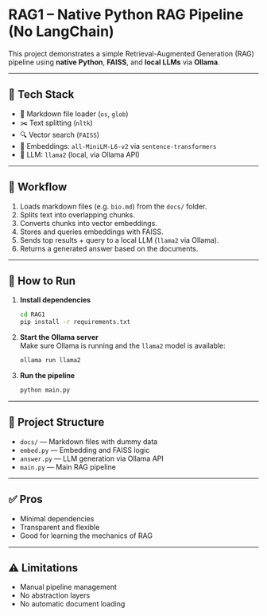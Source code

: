 # RAG1 – Native Python RAG Pipeline (No LangChain)

This project demonstrates a simple Retrieval-Augmented Generation (RAG) pipeline using **native Python**, **FAISS**, and **local LLMs** via **Ollama**.

---

## 🔧 Tech Stack
- 🧾 Markdown file loader (`os`, `glob`)
- ✂️ Text splitting (`nltk`)
- 🔍 Vector search (`FAISS`)
- 🧠 Embeddings: `all-MiniLM-L6-v2` via `sentence-transformers`
- 💬 LLM: `llama2` (local, via Ollama API)

---

## 🔁 Workflow
1. Loads markdown files (e.g. `bio.md`) from the `docs/` folder.
2. Splits text into overlapping chunks.
3. Converts chunks into vector embeddings.
4. Stores and queries embeddings with FAISS.
5. Sends top results + query to a local LLM (`llama2` via Ollama).
6. Returns a generated answer based on the documents.

---

## 🚀 How to Run

1. **Install dependencies**
    ```bash
    cd RAG1
    pip install -r requirements.txt
    ```

2. **Start the Ollama server**  
   Make sure Ollama is running and the `llama2` model is available:
    ```bash
    ollama run llama2
    ```

3. **Run the pipeline**
    ```bash
    python main.py
    ```

---

## 📁 Project Structure

- `docs/` — Markdown files with dummy data
- `embed.py` — Embedding and FAISS logic
- `answer.py` — LLM generation via Ollama API
- `main.py` — Main RAG pipeline

---

## ✅ Pros

- Minimal dependencies
- Transparent and flexible
- Good for learning the mechanics of RAG

---

## ⚠️ Limitations

- Manual pipeline management
- No abstraction layers
- No automatic document loading

